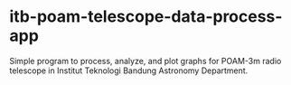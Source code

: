 # itb-poam-telescope-data-process-app
Simple program to process, analyze, and plot graphs for POAM-3m radio telescope in Institut Teknologi Bandung Astronomy Department.
